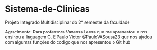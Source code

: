 # Sistema-de-Clinicas
Projeto Integrado Multidisciplinar do 2° semestre da faculdade

Agracimento: Para professora Vanessa Lessa que me apresentou e nos ensinou a linguagem C. E Paulo Victor @PauloVASousa23 que nos ajudou com algumas funções do codigo que nos apresentou o Git hub

